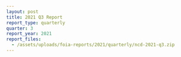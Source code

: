 ```yaml
---
layout: post
title: 2021 Q3 Report
report_type: quarterly
quarter: 3
report_year: 2021
report_files:
  - /assets/uploads/foia-reports/2021/quarterly/ncd-2021-q3.zip
---
```

